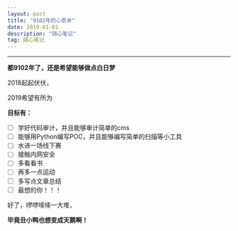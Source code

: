```yaml
---
layout: post
title: "9102年的心愿单"
date: 2019-01-01
description: "随心笔记"
tag: 随心笔记
---
```

---

**都9102年了，还是希望能够做点白日梦**<br>

2018起起伏伏，<br>

2019希望有所为<br>

**目标有：**<br>

- [ ] 学好代码审计，并且能够审计简单的cms
- [ ] 能够用Python编写POC，并且能够编写简单的扫描等小工具
- [ ] 水进一场线下赛
- [ ] 接触内网安全
- [ ] 多看看书
- [ ] 再多一点运动
- [ ] 多写点文章总结
- [ ] 最想的你！！！

好了，啰啰嗦嗦一大堆，<br>

**毕竟丑小鸭也想变成天鹅啊！**

